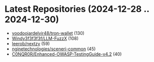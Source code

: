 # Latest Repositories (2024-12-28 .. 2024-12-30)

- [voodoojardelvir48/tron-wallet](https://github.com/voodoojardelvir48/tron-wallet) (130)
- [Windy3f3f3f3f/LLM-FuzzX](https://github.com/Windy3f3f3f3f/LLM-FuzzX) (108)
- [leerob/nextzy](https://github.com/leerob/nextzy) (59)
- [nginetechnologies/sceneri-common](https://github.com/nginetechnologies/sceneri-common) (45)
- [C0NQR0R/Enhanced-OWASP-TestingGuide-v4.2](https://github.com/C0NQR0R/Enhanced-OWASP-TestingGuide-v4.2) (40)
